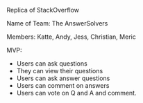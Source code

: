 Replica of StackOverflow

Name of Team: The AnswerSolvers


Members: Katte, Andy, Jess, Christian, Meric


MVP:
  - Users can ask questions
  - They can view their questions
  - Users can ask answer questions
  - Users can comment on answers
  - Users can vote on Q and A and comment.
